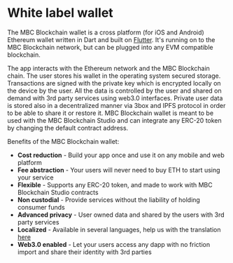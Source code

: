 # White label wallet

The MBC Blockchain wallet is a cross platform \(for iOS and Android\) Ethereum wallet written in Dart and built on [Flutter](http://https//flutter.dev/). It's running on to the MBC Blockchain network, but can be plugged into any EVM compatible blockchain.

The app interacts with the Ethereum network and the MBC Blockchain chain. The user stores his wallet in the operating system secured storage. Transactions are signed with the private key which is encrypted locally on the device by the user. All the data is controlled by the user and shared on demand with 3rd party services using web3.0 interfaces. Private user data is stored also in a decentralized manner via 3box and IPFS protocol in order to be able to share it or restore it. MBC Blockchain wallet is meant to be used with the MBC Blockchain Studio and can integrate any ERC-20 token by changing the default contract address.

Benefits of the MBC Blockchain wallet:

* **Cost reduction** - Build your app once and use it on any  mobile and web platform
* **Fee abstraction** - Your users will never need to buy ETH to start using your service
* **Flexible** - Supports any ERC-20 token, and made to work with MBC Blockchain Studio contracts 
* **Non custodial** - Provide services without the liability of holding consumer funds
* **Advanced privacy**  -  User owned data and shared by the users with 3rd party services
* **Localized** - Available in several languages, help us with the translation [here](https://lokalise.co/public/783082135d36f14996c804.53212944/)
* **Web3.0 enabled** - Let your users access any dapp with no friction import and share their identity with 3rd parties

